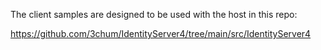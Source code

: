 The client samples are designed to be used with the host in this repo:

https://github.com/3chum/IdentityServer4/tree/main/src/IdentityServer4
